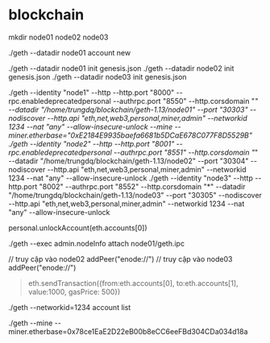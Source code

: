 # blockchain


mkdir node01 node02 node03

./geth --datadir node01 account new

./geth --datadir node01 init genesis.json
./geth --datadir node02 init genesis.json
./geth --datadir node03 init genesis.json


./geth --identity "node1" --http  --http.port "8000" --rpc.enabledeprecatedpersonal --authrpc.port  "8550" --http.corsdomain "*" --datadir "/home/trungdq/blockchain/geth-1.13/node01" --port "30303" --nodiscover  --http.api "eth,net,web3,personal,miner,admin" --networkid 1234 --nat "any" --allow-insecure-unlock --mine --miner.etherbase="0xE2184E9935baefa6681b5DCaE678C077F8D5529B"
./geth --identity "node2" --http  --http.port "8001" --rpc.enabledeprecatedpersonal --authrpc.port  "8551" --http.corsdomain "*" --datadir "/home/trungdq/blockchain/geth-1.13/node02" --port "30304" --nodiscover  --http.api "eth,net,web3,personal,miner,admin" --networkid 1234 --nat "any" --allow-insecure-unlock
./geth --identity "node3" --http  --http.port "8002" --authrpc.port  "8552" --http.corsdomain "*" --datadir "/home/trungdq/blockchain/geth-1.13/node03" --port "30305" --nodiscover  --http.api "eth,net,web3,personal,miner,admin" --networkid 1234 --nat "any" --allow-insecure-unlock

personal.unlockAccount(eth.accounts[0])

./geth --exec admin.nodeInfo attach node01/geth.ipc


// truy cập vào node02
addPeer("enode://<enode>")
// truy cập vào node03
addPeer("enode://<enode>")

> eth.sendTransaction({from:eth.accounts[0], to:eth.accounts[1], value:1000, gasPrice: 500})

./geth --networkid=1234 account list


./geth --mine --miner.etherbase=0x78ce1EaE2D22eB00b8eCC6eeFBd304CDa034d18a

